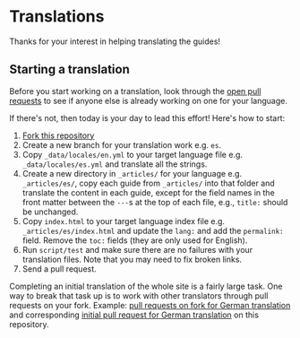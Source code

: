 # Translations

Thanks for your interest in helping translating the guides!

## Starting a translation

Before you start working on a translation, look through the [open pull requests](https://github.com/github/opensource.guide/pulls) to see if anyone else is already working on one for your language.

If there's not, then today is your day to lead this effort! Here's how to start:

1. [Fork this repository](https://github.com/github/opensource.guide/fork)
1. Create a new branch for your translation work e.g. `es`.
1. Copy `_data/locales/en.yml` to your target language file e.g. `_data/locales/es.yml` and translate all the strings.
1. Create a new directory in `_articles/` for your language e.g. `_articles/es/`, copy each guide from `_articles/` into that folder and translate the content in each guide, except for the field names in the front matter between the `---`s at the top of each file, e.g., `title:` should be unchanged.
1. Copy `index.html` to your target language index file e.g. `_articles/es/index.html` and update the `lang:` and add the `permalink:` field. Remove the `toc:` fields (they are only used for English).
1. Run `script/test` and make sure there are no failures with your translation files. Note that you may need to fix broken links.
1. Send a pull request.

Completing an initial translation of the whole site is a fairly large task. One way to break that task up is to work with other translators through pull requests on your fork. Example: [pull requests on fork for German translation](https://github.com/katrinleinweber/opensource.guide/pulls?q=is%3Apr+is%3Aclosed) and corresponding [initial pull request for German translation](https://github.com/github/opensource.guide/pull/577) on this repository.
